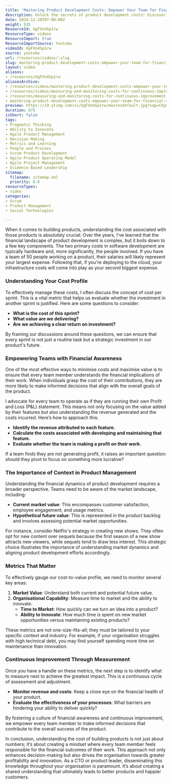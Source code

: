 ```yaml
---
title: 'Mastering Product Development Costs: Empower Your Team for Financial Success'
description: Unlock the secrets of product development costs! Discover how to empower your team with financial awareness and drive innovation for greater profitability.
date: 2024-12-20T07:00:00Z
weight: 535
ResourceId: UgFVn4Sp1rw
ResourceType: videos
ResourceImport: true
ResourceImportSource: Youtube
videoId: UgFVn4Sp1rw
source: youtube
url: /resources/videos/:slug
slug: mastering-product-development-costs-empower-your-team-for-financial-success
layout: video
aliases:
- /resources/UgFVn4Sp1rw
aliasesArchive:
- /resources/videos/mastering-product-development-costs-empower-your-team-for-financial-success
- /resources/videos/measuring-and-monitoring-costs-for-continuous-improvement
- /resources/measuring-and-monitoring-costs-for-continuous-improvement
- mastering-product-development-costs-empower-your-team-for-financial-success
preview: https://i9.ytimg.com/vi/UgFVn4Sp1rw/maxresdefault.jpg?sqp=COymp7oG&rs=AOn4CLAjw3EucvQxwrhElUanM058m6EQ9w
duration: 675
isShort: false
tags:
- Pragmatic Thinking
- Ability to Innovate
- Agile Product Management
- Decision Making
- Metrics and Learning
- People and Process
- Scrum Product Development
- Agile Product Operating Model
- Agile Project Management
- Evidence Based Leadership
sitemap:
  filename: sitemap.xml
  priority: 0.6
resourceTypes:
- video
categories:
- Scrum
- Product Management
- Social Technologies

---
```

When it comes to building products, understanding the cost associated with those products is absolutely crucial. Over the years, I've learned that the financial landscape of product development is complex, but it boils down to a few key components. The two primary costs in software development are typically hardware and, more significantly, the people involved. If you have a team of 50 people working on a product, their salaries will likely represent your largest expense. Following that, if you're deploying to the cloud, your infrastructure costs will come into play as your second biggest expense.

### Understanding Your Cost Profile

To effectively manage these costs, I often discuss the concept of cost per sprint. This is a vital metric that helps us evaluate whether the investment in another sprint is justified. Here are some questions to consider:

- **What is the cost of this sprint?**
- **What value are we delivering?**
- **Are we achieving a clear return on investment?**

By framing our discussions around these questions, we can ensure that every sprint is not just a routine task but a strategic investment in our product's future.

### Empowering Teams with Financial Awareness

One of the most effective ways to minimise costs and maximise value is to ensure that every team member understands the financial implications of their work. When individuals grasp the cost of their contributions, they are more likely to make informed decisions that align with the overall goals of the product. 

I advocate for every team to operate as if they are running their own Profit and Loss (P&L) statement. This means not only focusing on the value added by their features but also understanding the revenue generated and the costs incurred. Here’s how to approach this:

- **Identify the revenue attributed to each feature.**
- **Calculate the costs associated with developing and maintaining that feature.**
- **Evaluate whether the team is making a profit on their work.**

If a team finds they are not generating profit, it raises an important question: should they pivot to focus on something more lucrative?

### The Importance of Context in Product Management

Understanding the financial dynamics of product development requires a broader perspective. Teams need to be aware of the market landscape, including:

- **Current market value**: This encompasses customer satisfaction, employee engagement, and usage metrics.
- **Hypothetical future value**: This is represented in the product backlog and involves assessing potential market opportunities.

For instance, consider Netflix's strategy in creating new shows. They often opt for new content over sequels because the first season of a new show attracts new viewers, while sequels tend to draw less interest. This strategic choice illustrates the importance of understanding market dynamics and aligning product development efforts accordingly.

### Metrics That Matter

To effectively gauge our cost-to-value profile, we need to monitor several key areas:

1. **Market Value**: Understand both current and potential future value.
2. **Organisational Capability**: Measure time to market and the ability to innovate. 
   - **Time to Market**: How quickly can we turn an idea into a product?
   - **Ability to Innovate**: How much time is spent on new market opportunities versus maintaining existing products?

These metrics are not one-size-fits-all; they must be tailored to your specific context and industry. For example, if your organisation struggles with high technical debt, you may find yourself spending more time on maintenance than innovation. 

### Continuous Improvement Through Measurement

Once you have a handle on these metrics, the next step is to identify what to measure next to achieve the greatest impact. This is a continuous cycle of assessment and adjustment. 

- **Monitor revenue and costs**: Keep a close eye on the financial health of your product.
- **Evaluate the effectiveness of your processes**: What barriers are hindering your ability to deliver quickly? 

By fostering a culture of financial awareness and continuous improvement, we empower every team member to make informed decisions that contribute to the overall success of the product. 

In conclusion, understanding the cost of building products is not just about numbers; it’s about creating a mindset where every team member feels responsible for the financial outcomes of their work. This approach not only enhances decision-making but also drives the organisation towards greater profitability and innovation. As a CTO or product leader, disseminating this knowledge throughout your organisation is paramount. It’s about creating a shared understanding that ultimately leads to better products and happier customers.
